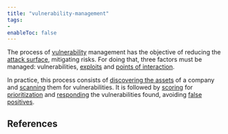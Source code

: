 ```yaml
---
title: "vulnerability-management"
tags:
- 
enableToc: false
---
```


The process of [vulnerability](notes/vulnerability.md) management has the objective of reducing the [attack surface](notes/attack-surface.md), mitigating risks. For doing that, three factors must be managed: vulnerabilities, [exploits](notes/exploiting.md) and [points of interaction](notes/points-of-interaction.md). 

In practice, this process consists of [discovering the assets](notes/asset-discovering.md) of a company and [scanning](notes/vulnerability-scan.md) them for vulnerabilities. It is followed by [scoring](notes/cvss.md) for [prioritization](notes/vulnerability-prioritization.md) and [responding](notes/vulnerability-response.md) the vulnerabilities found, avoiding [false positives](notes/vulnerabilities-false-positives.md).

## References
